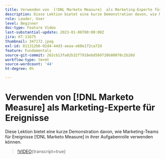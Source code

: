 ```yaml
---
title: Verwenden von  [!DNL Marketo Measure]  als Marketing-Experte für Ereignisse
description: Diese Lektion bietet eine kurze Demonstration davon, wie Marketing-Teams Ereignisse  [!DNL Marketo Measure]  in ihrer Aufgabenrolle verwenden können.
role: Leader, User
level: Beginner
doc-type: Feature Video
last-substantial-update: 2023-01-06T00:00:00Z
jira: KT-11675
thumbnail: 347172.jpeg
exl-id: 811312b6-02d4-44d3-aeaa-e68e172ca72d
feature: Fundamentals
source-git-commit: 262cb13fa02b32f7918ebd569720b80078c2b28d
workflow-type: tm+mt
source-wordcount: '44'
ht-degree: 0%

---
```


# Verwenden von [!DNL Marketo Measure] als Marketing-Experte für Ereignisse

Diese Lektion bietet eine kurze Demonstration davon, wie Marketing-Teams für Ereignisse [!DNL Marketo Measure] in ihrer Aufgabenrolle verwenden können.

>[!VIDEO](https://video.tv.adobe.com/v/347172/?learn=on){transcript=true}
